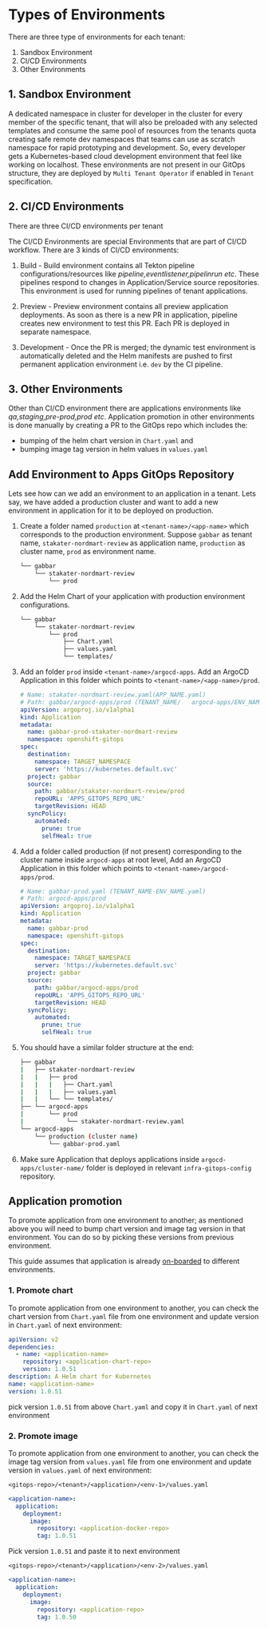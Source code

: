 # Types of Environments

There are three type of environments for each tenant:

1. Sandbox Environment
1. CI/CD Environments
1. Other Environments

## 1. Sandbox Environment

A dedicated namespace in cluster for developer in the cluster for every member of the specific tenant, that will also be preloaded with any selected templates and consume the same pool of resources from the tenants quota creating safe remote dev namespaces that teams can use as scratch namespace for rapid prototyping and development. So, every developer gets a Kubernetes-based cloud development environment that feel like working on localhost. These environments are not present in our GitOps structure, they are deployed by `Multi Tenant Operator` if enabled in `Tenant` specification.

## 2. CI/CD Environments

There are three CI/CD environments per tenant

The CI/CD Environments are special Environments that are part of CI/CD workflow. There are 3 kinds of CI/CD environments:

1. Build - Build environment contains all Tekton pipeline configurations/resources like *pipeline,eventlistener,pipelinrun etc*. These pipelines respond to changes in Application/Service source repositories. This environment is used for running pipelines of tenant applications.

1. Preview - Preview environment contains all preview application deployments. As soon as there is a new PR in application, pipeline creates new environment to test this PR. Each PR is deployed in separate namespace.

1. Development - Once the PR is merged; the dynamic test environment is automatically deleted and the Helm manifests are pushed to first permanent application environment i.e. `dev` by the CI pipeline.

## 3. Other Environments

Other than CI/CD environment there are applications environments like *qa,staging,pre-prod,prod etc*. Application promotion in other environments is done manually by creating a PR to the GitOps repo which includes the:

- bumping of the helm chart version in `Chart.yaml` and
- bumping image tag version in helm values in `values.yaml`

## Add Environment to Apps GitOps Repository

Lets see how can we add an environment to an application in a tenant. Lets say, we have added a production cluster and want to add a new environment in application for it to be deployed on production.

1. Create a folder named `production` at `<tenant-name>/<app-name>` which corresponds to the production environment. Suppose `gabbar` as tenant name, `stakater-nordmart-review` as application name, `production` as cluster name, `prod` as environment name.

   ```bash
   └── gabbar
       └── stakater-nordmart-review
           └── prod
   ```

1. Add the Helm Chart of your application with production environment configurations.

   ```bash
   └── gabbar
       └── stakater-nordmart-review
           └── prod
               ├── Chart.yaml
               ├── values.yaml
               └── templates/
   ```

1. Add an folder `prod` inside `<tenant-name>/argocd-apps`. Add an ArgoCD Application in this folder which points to `<tenant-name>/<app-name>/prod`.

   ```yaml
   # Name: stakater-nordmart-review.yaml(APP_NAME.yaml)
   # Path: gabbar/argocd-apps/prod (TENANT_NAME/   argocd-apps/ENV_NAME/)
   apiVersion: argoproj.io/v1alpha1
   kind: Application
   metadata:
     name: gabbar-prod-stakater-nordmart-review
     namespace: openshift-gitops
   spec:
     destination:
       namespace: TARGET_NAMESPACE
       server: 'https://kubernetes.default.svc'
     project: gabbar
     source:
       path: gabbar/stakater-nordmart-review/prod
       repoURL: 'APPS_GITOPS_REPO_URL'
       targetRevision: HEAD
     syncPolicy:
       automated:
         prune: true
         selfHeal: true
   ```

1. Add a folder called production (if not present)  corresponding to the cluster name inside `argocd-apps` at root level, Add an ArgoCD Application in this folder which points to `<tenant-name>/argocd-apps/prod`.

   ```yaml
   # Name: gabbar-prod.yaml (TENANT_NAME-ENV_NAME.yaml)
   # Path: argocd-apps/prod
   apiVersion: argoproj.io/v1alpha1
   kind: Application
   metadata:
     name: gabbar-prod
     namespace: openshift-gitops
   spec:
     destination:
       namespace: TARGET_NAMESPACE
       server: 'https://kubernetes.default.svc'
     project: gabbar
     source:
       path: gabbar/argocd-apps/prod
       repoURL: 'APPS_GITOPS_REPO_URL'
       targetRevision: HEAD
     syncPolicy:
       automated:
         prune: true
         selfHeal: true
   ```

1. You should have a similar folder structure at the end:

   ```bash
   ├── gabbar
   |   ├── stakater-nordmart-review
   |   |   ├── prod
   |   |   |   ├── Chart.yaml
   |   |   |   ├── values.yaml
   |   |   └── └── templates/
   ├── └── argocd-apps
   |       └── prod
   |            └── stakater-nordmart-review.yaml
   └── argocd-apps
       └── production (cluster name)
           └── gabbar-prod.yaml
   ```

1. Make sure Application that deploys applications inside `argocd-apps/cluster-name/` folder is deployed in relevant `infra-gitops-config` repository.

## Application promotion

To promote application from one environment to another; as mentioned above you will need to bump chart version and image tag version in that environment. You can do so by picking these versions from previous environment.

This guide assumes that application is already [on-boarded](application-onboarding.md) to different environments.

### 1. Promote chart

To promote application from one environment to another, you can check the chart version from `Chart.yaml` file from one environment and update version in `Chart.yaml` of next environment:

```yaml
apiVersion: v2
dependencies:
  - name: <application-name>
    repository: <application-chart-repo>
    version: 1.0.51
description: A Helm chart for Kubernetes
name: <application-name>
version: 1.0.51
```

pick version `1.0.51` from above `Chart.yaml` and copy it in `Chart.yaml` of next environment

### 2. Promote image

To promote application from one environment to another, you can check the image tag version from `values.yaml` file from one environment and update version in `values.yaml` of next environment:

`<gitops-repo>/<tenant>/<application>/<env-1>/values.yaml`

```yaml
<application-name>:
  application:
    deployment:
      image:
        repository: <application-docker-repo>
        tag: 1.0.51
```

Pick version `1.0.51` and paste it to next environment

`<gitops-repo>/<tenant>/<application>/<env-2>/values.yaml`

```yaml
<application-name>:
  application:
    deployment:
      image:
        repository: <application-repo>
        tag: 1.0.50
```
